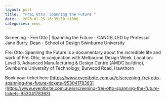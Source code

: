 ```yaml
---
layout: post
title:  "Frei Otto: Spanning the Future "
date:   2020-02-25 16:39:30 +1000
categories: news
---
```


Screening - Frei Otto | Spanning the Future - CANCELLED
by Professor Jane Burry, Dean - School of Design Swinburne University

Frei Otto: Spanning the Future is a documentary about the incredible life and work of Frei Otto, in conjunction with Melbourne Design Week.
Location: Level 3, Advanced Manufacturing & Design Centre (AMDC building), Swinburne University of Technology, Burwood Road, Hawthorn

Book your ticket here [https://www.eventbrite.com.au/e/screening-frei-otto-spanning-the-future-tickets-95304178363](https://www.eventbrite.com.au/e/screening-frei-otto-spanning-the-future-tickets-95304178363)
